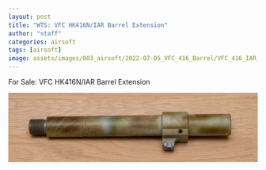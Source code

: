 ```yaml
---
layout: post
title: "WTS: VFC HK416N/IAR Barrel Extension"
author: "staff"
categories: airsoft
tags: [airsoft]
image: assets/images/003_airsoft/2022-07-05_VFC_416_Barrel/VFC_416_IAR_Barrel.jpg
---
```


For Sale: VFC HK416N/IAR Barrel Extension

<div class="image-thumbnail">
	<a href="/assets/images/003_airsoft/2022-07-05_VFC_416_Barrel/VFC_416_IAR_Barrel.jpg">
		<img src="/assets/images/003_airsoft/2022-07-05_VFC_416_Barrel/VFC_416_IAR_Barrel.jpg" width="640"/>
	</a>
</div>